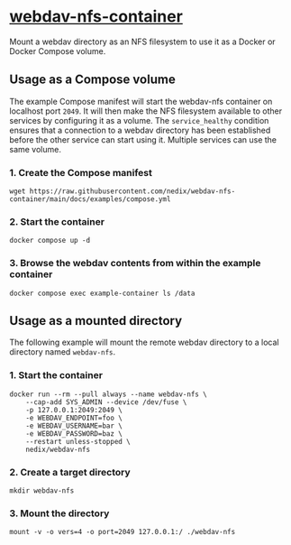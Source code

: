 # [webdav-nfs-container][project]

Mount a webdav directory as an NFS filesystem to use it as a Docker or Docker Compose volume.


## Usage as a Compose volume

The example Compose manifest will start the webdav-nfs container on localhost port `2049`.
It will then make the NFS filesystem available to other services by configuring it as a volume.
The `service_healthy` condition ensures that a connection to a webdav directory has been established before the other service can start using it.
Multiple services can use the same volume.


### 1. Create the Compose manifest

```shell
wget https://raw.githubusercontent.com/nedix/webdav-nfs-container/main/docs/examples/compose.yml
```


### 2. Start the container

```shell
docker compose up -d
```


### 3. Browse the webdav contents from within the example container

```shell
docker compose exec example-container ls /data
```


## Usage as a mounted directory

The following example will mount the remote webdav directory to a local directory named `webdav-nfs`.


### 1. Start the container

```shell
docker run --rm --pull always --name webdav-nfs \
    --cap-add SYS_ADMIN --device /dev/fuse \
    -p 127.0.0.1:2049:2049 \
    -e WEBDAV_ENDPOINT=foo \
    -e WEBDAV_USERNAME=bar \
    -e WEBDAV_PASSWORD=baz \
    --restart unless-stopped \
    nedix/webdav-nfs
```


### 2. Create a target directory

```shell
mkdir webdav-nfs
```


### 3. Mount the directory

```shell
mount -v -o vers=4 -o port=2049 127.0.0.1:/ ./webdav-nfs
```


[project]: https://hub.docker.com/r/nedix/bitcoin
